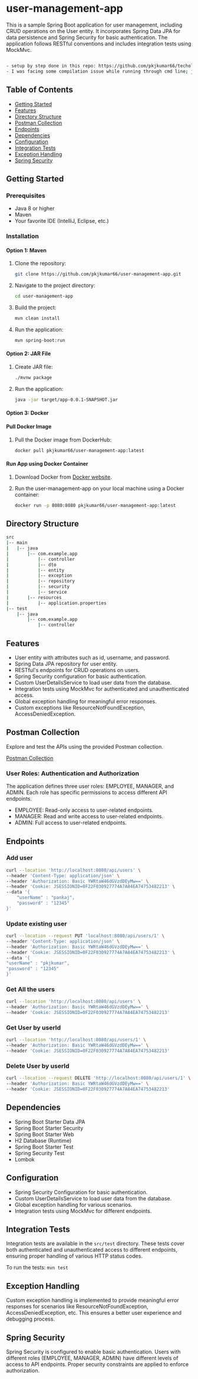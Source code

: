 # user-management-app

This is a sample Spring Boot application for user management, including CRUD operations on the User entity. It incorporates Spring Data JPA for data persistence and Spring Security for basic authentication. The application follows RESTful conventions and includes integration tests using MockMvc.

```bash

- setup by step done in this repo: https://github.com/pkjkumar66/techolution-app
- I was facing some compilation issue while running through cmd line; java21 was not compactible with maven 3.2.0

```

## Table of Contents

- [Getting Started](#getting-started)
- [Features](#features)
- [Directory Structure](#directory)
- [Postman Collection](#postman-collection)
- [Endpoints](#endpoints)
- [Dependencies](#dependencies)
- [Configuration](#configuration)
- [Integration Tests](#integration-tests)
- [Exception Handling](#exception-handling)
- [Spring Security](#spring-security)

## Getting Started

### Prerequisites

- Java 8 or higher
- Maven
- Your favorite IDE (IntelliJ, Eclipse, etc.)

### Installation

#### Option 1: Maven

1. Clone the repository:

    ```bash
    git clone https://github.com/pkjkumar66/user-management-app.git
    ```

2. Navigate to the project directory:

    ```bash
    cd user-management-app
    ```

3. Build the project:

    ```bash
    mvn clean install
    ```

4. Run the application:

    ```bash
    mvn spring-boot:run
    ```

#### Option 2: JAR File

1. Create JAR file:

    ```bash
    ./mvnw package
    ```

2. Run the application:

    ```bash
    java -jar target/app-0.0.1-SNAPSHOT.jar
    ```

#### Option 3: Docker

#### Pull Docker Image

1. Pull the Docker image from DockerHub:

    ```bash
    docker pull pkjkumar66/user-management-app:latest
    ```

#### Run App using Docker Container

1. Download Docker from [Docker website](https://www.docker.com/products/docker-desktop/).
2. Run the user-management-app on your local machine using a Docker container:

    ```bash
    docker run -p 8080:8080 pkjkumar66/user-management-app:latest
    ```

## Directory Structure

```bash
src
|-- main
|   |-- java
|       |-- com.example.app
|           |-- controller
|           |-- dto
|           |-- entity
|           |-- exception
|           |-- repository
|           |-- security
|           |-- service
|       |-- resources
|           |-- application.properties
|-- test
    |-- java
        |-- com.example.app
            |-- controller
```

## Features

- User entity with attributes such as id, username, and password.
- Spring Data JPA repository for user entity.
- RESTful's endpoints for CRUD operations on users.
- Spring Security configuration for basic authentication.
- Custom UserDetailsService to load user data from the database.
- Integration tests using MockMvc for authenticated and unauthenticated access.
- Global exception handling for meaningful error responses.
- Custom exceptions like ResourceNotFoundException, AccessDeniedException.



## Postman Collection

Explore and test the APIs using the provided Postman collection.

[Postman Collection](https://red-water-686645.postman.co/workspace/My-Workspace~bfb5c795-ecc4-4e23-8ad9-7c7fe4b847b4/collection/25669291-214b1db6-a12c-49ec-bbbe-7f43f2ca1cee?action=share&creator=25669291)

### User Roles: Authentication and Authorization
The application defines three user roles: EMPLOYEE, MANAGER, and ADMIN. Each role has specific permissions to access different API endpoints.

- EMPLOYEE: Read-only access to user-related endpoints.
- MANAGER: Read and write access to user-related endpoints.
- ADMIN: Full access to user-related endpoints.

## Endpoints

### Add user

```bash
curl --location 'http://localhost:8080/api/users' \
--header 'Content-Type: application/json' \
--header 'Authorization: Basic YWRtaW46dGVzdDEyMw==' \
--header 'Cookie: JSESSIONID=0F22F030927774A7A84EA74753482213' \
--data '{
    "userName" : "pankaj",
    "password" : "12345"
}'
```

### Update existing user

```bash
curl --location --request PUT 'localhost:8080/api/users/1' \
--header 'Content-Type: application/json' \
--header 'Authorization: Basic YWRtaW46dGVzdDEyMw==' \
--header 'Cookie: JSESSIONID=0F22F030927774A7A84EA74753482213' \
--data '{
"userName" : "pkjkumar",
"password" : "12345"
}'
```

### Get All the users

```bash
curl --location 'http://localhost:8080/api/users' \
--header 'Authorization: Basic YWRtaW46dGVzdDEyMw==' \
--header 'Cookie: JSESSIONID=0F22F030927774A7A84EA74753482213'
```

### Get User by userId

```bash
curl --location 'http://localhost:8080/api/users/1' \
--header 'Authorization: Basic YWRtaW46dGVzdDEyMw==' \
--header 'Cookie: JSESSIONID=0F22F030927774A7A84EA74753482213'
```

### Delete User by userId

```bash
curl --location --request DELETE 'http://localhost:8080/api/users/1' \
--header 'Authorization: Basic YWRtaW46dGVzdDEyMw==' \
--header 'Cookie: JSESSIONID=0F22F030927774A7A84EA74753482213'
```

## Dependencies

- Spring Boot Starter Data JPA
- Spring Boot Starter Security
- Spring Boot Starter Web
- H2 Database (Runtime)
- Spring Boot Starter Test
- Spring Security Test
- Lombok

## Configuration

- Spring Security Configuration for basic authentication.
- Custom UserDetailsService to load user data from the database.
- Global exception handling for various scenarios.
- Integration tests using MockMvc for different endpoints.

## Integration Tests

Integration tests are available in the `src/test` directory. These tests cover both authenticated and unauthenticated access to different endpoints, ensuring proper handling of various HTTP status codes.

To run the tests: `mvn test`

## Exception Handling

Custom exception handling is implemented to provide meaningful error responses for scenarios like ResourceNotFoundException, AccessDeniedException, etc. This ensures a better user experience and debugging process.

## Spring Security

Spring Security is configured to enable basic authentication. Users with different roles (EMPLOYEE, MANAGER, ADMIN) have different levels of access to API endpoints. Proper security constraints are applied to enforce authorization.
